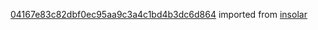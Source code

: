 [04167e83c82dbf0ec95aa9c3a4c1bd4b3dc6d864](https://github.com/insolar/insolar/commit/04167e83c82dbf0ec95aa9c3a4c1bd4b3dc6d864) imported from [insolar](https://github.com/insolar/insolar)
